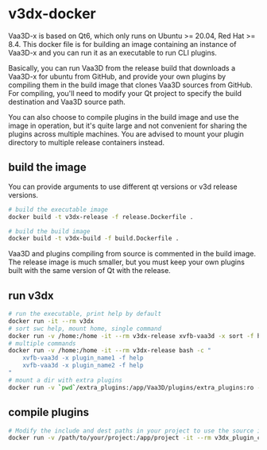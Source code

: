 # v3dx-docker

Vaa3D-x is based on Qt6, which only runs on Ubuntu >= 20.04, Red Hat >= 8.4.
This docker file is for building an image containing an instance of Vaa3D-x and you can run it as
an executable to run CLI plugins.

Basically, you can run Vaa3D from the release build that downloads a Vaa3D-x for ubuntu from GitHub, and provide your own plugins
by compiling them in the build image that clones Vaa3D sources from GitHub. For compiling, you'll need to modify your Qt project to specify the build destination and Vaa3D source path.

You can also choose to compile plugins in the build image and use the image in operation, but it's quite large and not convenient for sharing the plugins across multiple machines. You are advised to mount your plugin directory to multiple release containers instead.

## build the image

You can provide arguments to use different qt versions or v3d release versions.

```bash
# build the executable image
docker build -t v3dx-release -f release.Dockerfile .

# build the build image
docker build -t v3dx-build -f build.Dockerfile .
```
Vaa3D and plugins compiling from source is commented in the build image. The release image is much smaller, but
you must keep your own plugins built with the same version of Qt with the release.

## run v3dx

```bash
# run the executable, print help by default
docker run -it --rm v3dx
# sort swc help, mount home, single command
docker run -v /home:/home -it --rm v3dx-release xvfb-vaa3d -x sort -f help
# multiple commands
docker run -v /home:/home -it --rm v3dx-release bash -c "
    xvfb-vaa3d -x plugin_name1 -f help
    xvfb-vaa3d -x plugin_name2 -f help
"
# mount a dir with extra plugins
docker run -v `pwd`/extra_plugins:/app/Vaa3D/plugins/extra_plugins:ro -it --rm v3dx-release xvfb-vaa3d -x plugin_name -f help
```

## compile plugins

```bash
# Modify the include and dest paths in your project to use the source in app and generate binary in the project direcotry
docker run -v /path/to/your/project:/app/project -it --rm v3dx_plugin_compile bash -c 'qmake *.pro; make -j'
```